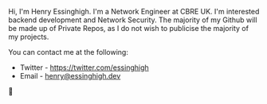Hi, I'm Henry Essinghigh. I'm a Network Engineer at CBRE UK. I'm interested backend development and Network Security. The majority of my Github will be made up of Private Repos, as I do not wish to publicise the majority of my projects.

You can contact me at the following:

- Twitter - https://twitter.com/essinghigh
- Email - henry@essinghigh.dev

🌠
